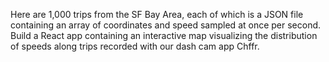 Here are 1,000 trips from the SF Bay Area, each of which is a JSON file containing an array of coordinates and speed sampled at once per second. Build a React app containing an interactive map visualizing the distribution of speeds along trips recorded with our dash cam app Chffr.
